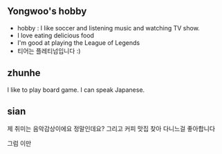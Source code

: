 
## Yongwoo's hobby
- hobby : I like soccer and listening music and watching TV show.
- I love eating delicious food 
- I'm good at playing the League of Legends
- 티어는 플레티넘입니다 :)
## zhunhe

I like to play board game.
I can speak Japanese.

## sian 

제 취미는 음악감상이에요 정말인데요?
그리고 커피 맛집 찾아 다니느걸 좋아합니다 

그럼 이만 

